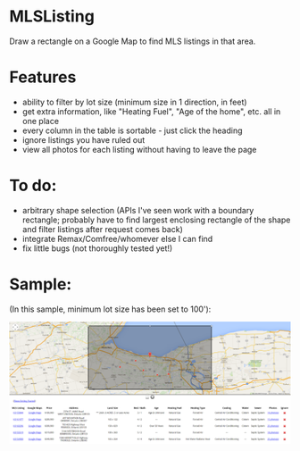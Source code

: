 MLSListing
==========

Draw a rectangle on a Google Map to find MLS listings in that area. 


Features
========

- ability to filter by lot size (minimum size in 1 direction, in feet)
- get extra information, like "Heating Fuel", "Age of the home", etc. all in one place
- every column in the table is sortable - just click the heading
- ignore listings you have ruled out
- view all photos for each listing without having to leave the page


To do:
======

- arbitrary shape selection (APIs I've seen work with a boundary rectangle; probably have to find largest enclosing rectangle of the shape and filter listings after request comes back)
- integrate Remax/Comfree/whomever else I can find
- fix little bugs (not thoroughly tested yet!)


Sample:
=======

(In this sample, minimum lot size has been set to 100'):

![House Finder Sample Image](sample.png?raw=true "House Finder Sample Image")
